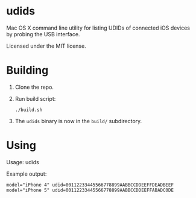 # udids

Mac OS X command line utility for listing UDIDs of connected iOS devices by probing the USB interface.

Licensed under the MIT license.

# Building

1. Clone the repo.

2. Run build script:

    `./build.sh`

3. The `udids` binary is now in the `build/` subdirectory.

# Using

Usage: udids

Example output:

	model="iPhone 4" udid=00112233445566778899AABBCCDDEEFFDEADBEEF
	model="iPhone 5" udid=00112233445566778899AABBCCDDEEFFABADC0DE

